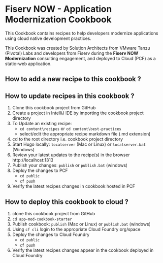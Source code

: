 # Fiserv NOW - Application Modernization Cookbook

This Cookbook contains recipes to help developers modernize applications using cloud native development practices.

This Cookbook was created by Solution Architects from VMware Tanzu (Pivotal) Labs and developers from Fiserv during the **Fiserv NOW Modernization** consulting engagement, and deployed to Cloud (PCF) as a static-web application.


## How to add a new recipe to this cookbook ?

## How to update recipes in this cookbook ?

1. Clone this cookbook project from GitHub
2. Create a project in IntelliJ IDE by importing the cookbook project directory
3. To Update an existing recipe:
   -  `cd content\recipes`  or `cd content\best-practices`
   - select/edit the appropriate recipe markdown file (.md extension) 
4. cd to the root directory i.e. cookbook project directory
5. Start Hugo locally: `localserver` (Mac or Linux) or `localserver.bat` (Windows)
6. Review your latest updates to the recipe(s) in the browser http://localhost:1313
7. Publish your changes: `publish` or `publish.bat` (windows)
8. Deploy the changes to PCF
   - `cd public`
   - `cf push`
9. Verify the latest recipes changes in cookbook hosted in PCF    

## How to deploy this cookbook to cloud ?

1. clone this cookbook project from GitHub
2. `cd app-mod-cookbook-starter`
3. Publish cookbook: `publish`  (Mac or Linux) or `publish.bat` (windows)
4. Using `cf cli` login to the appropriate Cloud Foundry org/space
5. Deploy the changes to Cloud Foundry
   - `cd public`
   - `cf push`
6. Verify the latest recipes changes appear in the cookbook deployed in Cloud Foundry 
